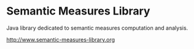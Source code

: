 Semantic Measures Library 
====

Java library dedicated to semantic measures computation and analysis.

http://www.semantic-measures-library.org